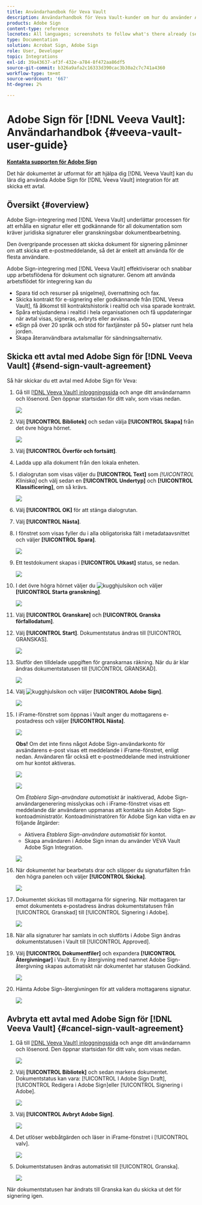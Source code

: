 ```yaml
---
title: Användarhandbok för Veva Vault
description: Användarhandbok för Veva Vault-kunder om hur du använder Adobe Sign-integrering med Veva
products: Adobe Sign
content-type: reference
locnotes: All languages; screenshots to follow what's there already (seems there is a mix within a given language version of the article)
type: Documentation
solution: Acrobat Sign, Adobe Sign
role: User, Developer
topic: Integrations
exl-id: 39a43637-af3f-432e-a784-8f472aa86df5
source-git-commit: b326a9afa2c16333d390cac3b30a2c7c741a4360
workflow-type: tm+mt
source-wordcount: '667'
ht-degree: 2%

---
```


# Adobe Sign för [!DNL Veeva Vault]: Användarhandbok {#veeva-vault-user-guide}

[**Kontakta supporten för Adobe Sign**](https://adobe.com/go/adobesign-support-center_se)

Det här dokumentet är utformat för att hjälpa dig [!DNL Veeva Vault] kan du lära dig använda Adobe Sign för [!DNL Veeva Vault] integration för att skicka ett avtal.

## Översikt {#overview}

Adobe Sign-integrering med [!DNL Veeva Vault] underlättar processen för att erhålla en signatur eller ett godkännande för all dokumentation som kräver juridiska signaturer eller granskningsbar dokumentbearbetning.

Den övergripande processen att skicka dokument för signering påminner om att skicka ett e-postmeddelande, så det är enkelt att använda för de flesta användare.

Adobe Sign-integrering med [!DNL Veeva Vault] effektiviserar och snabbar upp arbetsflödena för dokument och signaturer. Genom att använda arbetsflödet för integrering kan du

* Spara tid och resurser på snigelmejl, övernattning och fax.
* Skicka kontrakt för e-signering eller godkännande från [!DNL Veeva Vault], få åtkomst till kontraktshistorik i realtid och visa sparade kontrakt.
* Spåra erbjudandena i realtid i hela organisationen och få uppdateringar när avtal visas, signeras, avbryts eller avvisas.
* eSign på över 20 språk och stöd för faxtjänster på 50+ platser runt hela jorden.
* Skapa återanvändbara avtalsmallar för sändningsalternativ.

## Skicka ett avtal med Adobe Sign för [!DNL Veeva Vault] {#send-sign-vault-agreement}

Så här skickar du ett avtal med Adobe Sign för Veva:

1. Gå till [[!DNL Veeva Vault] inloggningssida](https://login.veevavault.com/) och ange ditt användarnamn och lösenord. Den öppnar startsidan för ditt valv, som visas nedan.

   ![](images/vault-home.png)

1. Välj **[!UICONTROL Bibliotek]** och sedan välja **[!UICONTROL Skapa]** från det övre högra hörnet.

   ![](images/create-library.png)

1. Välj **[!UICONTROL Överför och fortsätt]**.

1. Ladda upp alla dokument från den lokala enheten.

1. I dialogrutan som visas väljer du **[!UICONTROL Text]** som *[!UICONTROL Kliniska]* och välj sedan en **[!UICONTROL Undertyp]** och **[!UICONTROL Klassificering]**, om så krävs.

   ![](images/choose-document-type.png)

1. Välj **[!UICONTROL OK]** för att stänga dialogrutan.

1. Välj **[!UICONTROL Nästa]**.

1. I fönstret som visas fyller du i alla obligatoriska fält i metadataavsnittet och väljer **[!UICONTROL Spara]**.

   ![](images/metadata-details.png)

1. Ett testdokument skapas i **[!UICONTROL Utkast]** status, se nedan.

   ![](images/document-draft.png)

1. I det övre högra hörnet väljer du ![kugghjulsikon](images/icon-gear.png) och väljer **[!UICONTROL Starta granskning]**.

   ![](images/start-review.png)

1. Välj **[!UICONTROL Granskare]** och **[!UICONTROL Granska förfallodatum]**.

1. Välj **[!UICONTROL Start]**. Dokumentstatus ändras till [!UICONTROL GRANSKAS].

   ![](images/in-review.png)

1. Slutför den tilldelade uppgiften för granskarnas räkning. När du är klar ändras dokumentstatusen till [!UICONTROL GRANSKAD].

   ![](images/reviewed-status.png)

1. Välj ![kugghjulsikon](images/icon-gear.png) och väljer **[!UICONTROL Adobe Sign]**.

   ![](images/select-adobe-sign.png)

1. I iFrame-fönstret som öppnas i Vault anger du mottagarens e-postadress och väljer **[!UICONTROL Nästa]**.

   ![](images/iframe.png)

   **Obs!** Om det inte finns något Adobe Sign-användarkonto för avsändarens e-post visas ett meddelande i iFrame-fönstret, enligt nedan. Användaren får också ett e-postmeddelande med instruktioner om hur kontot aktiveras.

   ![](images/iFrame-registration-message.png)

   ![](images/iFrame-confirm-email.png)

   Om *Etablera Sign-användare automatiskt* är inaktiverad, Adobe Sign-användargenerering misslyckas och i iFrame-fönstret visas ett meddelande där användaren uppmanas att kontakta sin Adobe Sign-kontoadministratör. Kontoadministratören för Adobe Sign kan vidta en av följande åtgärder:

   * Aktivera *Etablera Sign-användare automatiskt* för kontot.
   * Skapa användaren i Adobe Sign innan du använder VEVA Vault Adobe Sign Integration.

   ![](images/iFrame-contact-administrator.png)

1. När dokumentet har bearbetats drar och släpper du signaturfälten från den högra panelen och väljer **[!UICONTROL Skicka]**.

   ![](images/add-signature-fields.png)

1. Dokumentet skickas till mottagarna för signering. När mottagaren tar emot dokumentets e-postadress ändras dokumentstatusen från [!UICONTROL Granskad] till [!UICONTROL Signering i Adobe].

   ![](images/in-adobe-signing.png)

1. När alla signaturer har samlats in och slutförts i Adobe Sign ändras dokumentstatusen i Vault till [!UICONTROL Approved].

1. Välj **[!UICONTROL Dokumentfiler]** och expandera **[!UICONTROL Återgivningar]** i Vault. En ny återgivning med namnet Adobe Sign-återgivning skapas automatiskt när dokumentet har statusen Godkänd.

   ![](images/document-files.png)

1. Hämta Adobe Sign-återgivningen för att validera mottagarens signatur.

   ![](images/verify-signature.png)

## Avbryta ett avtal med Adobe Sign för [!DNL Veeva Vault] {#cancel-sign-vault-agreement}

1. Gå till [[!DNL Veeva Vault] inloggningssida](https://login.veevavault.com/) och ange ditt användarnamn och lösenord. Den öppnar startsidan för ditt valv, som visas nedan.

   ![](images/vault-home.png)

1. Välj **[!UICONTROL Bibliotek]** och sedan markera dokumentet. Dokumentstatus kan vara: [!UICONTROL I Adobe Sign Draft], [!UICONTROL Redigera i Adobe Sign]eller [!UICONTROL Signering i Adobe].

   ![](images/document-adobe-sign-authoring.png)

1. Välj **[!UICONTROL Avbryt Adobe Sign]**.

   ![](images/cancel-document.png)

1. Det utlöser webbåtgärden och läser in iFrame-fönstret i [!UICONTROL valv].

   ![](images/cancelled-document.png)

1. Dokumentstatusen ändras automatiskt till [!UICONTROL Granska].

   ![](images/cancel-reviewed.png)

När dokumentstatusen har ändrats till Granska kan du skicka ut det för signering igen.
